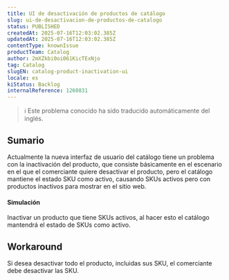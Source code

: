 ```yaml
---
title: UI de desactivación de productos de catálogo
slug: ui-de-desactivacion-de-productos-de-catalogo
status: PUBLISHED
createdAt: 2025-07-16T12:03:02.385Z
updatedAt: 2025-07-16T12:03:02.385Z
contentType: knownIssue
productTeam: Catalog
author: 2mXZkbi0oi061KicTExNjo
tag: Catalog
slugEN: catalog-product-inactivation-ui
locale: es
kiStatus: Backlog
internalReference: 1260831
---
```


>ℹ️ Este problema conocido ha sido traducido automáticamente del inglés.

## Sumario


Actualmente la nueva interfaz de usuario del catálogo tiene un problema con la inactivación del producto, que consiste básicamente en el escenario en el que el comerciante quiere desactivar el producto, pero el catálogo mantiene el estado SKU como activo, causando SKUs activos pero con productos inactivos para mostrar en el sitio web.


#### Simulación



Inactivar un producto que tiene SKUs activos, al hacer esto el catálogo mantendrá el estado de SKUs como activo.

## Workaround


Si desea desactivar todo el producto, incluidas sus SKU, el comerciante debe desactivar las SKU.



